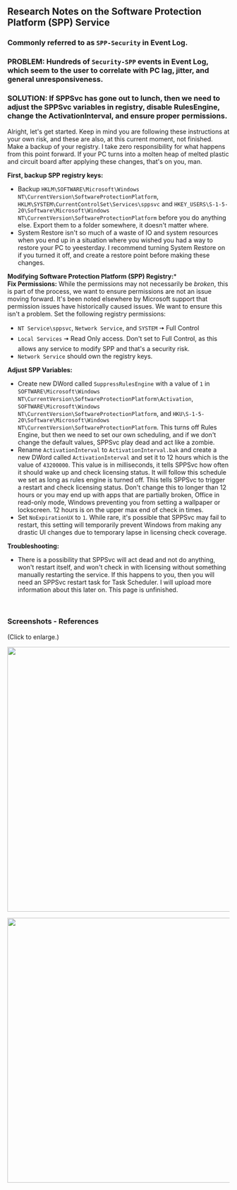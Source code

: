 ## Research Notes on the Software Protection Platform (SPP) Service
### Commonly referred to as **`SPP-Security`** in Event Log.

<p></p>

### PROBLEM: Hundreds of `Security-SPP` events in Event Log, which seem to the user to correlate with PC lag, jitter, and general unresponsiveness.<p></p>
### SOLUTION: If SPPSvc has gone out to lunch, then we need to adjust the SPPSvc variables in registry, disable RulesEngine, change the ActivationInterval, and ensure proper permissions.<p></p>
Alright, let's get started. Keep in mind you are following these instructions at your own risk, and these are also, at this current moment, not finished. Make a backup of your registry. I take zero responsibility for what happens from this point forward. If your PC turns into a molten heap of melted plastic and circuit board after applying these changes, that's on you, man.

**First, backup SPP registry keys:**
* Backup `HKLM\SOFTWARE\Microsoft\Windows NT\CurrentVersion\SoftwareProtectionPlatform`, `HKLM\SYSTEM\CurrentControlSet\Services\sppsvc` and `HKEY_USERS\S-1-5-20\Software\Microsoft\Windows NT\CurrentVersion\SoftwareProtectionPlatform` before you do anything else. Export them to a folder somewhere, it doesn't matter where.
* System Restore isn't so much of a waste of IO and system resources when you end up in a situation where you wished you had a way to restore your PC to yeesterday. I recommend turning System Restore on if you turned it off, and create a restore point before making these changes.

**Modifying Software Protection Platform (SPP) Registry:*** <br/>
**Fix Permissions:** While the permissions may not necessarily be *broken*, this is part of the process, we want to ensure permissions are not an issue moving forward. It's been noted elsewhere by Microsoft support that permission issues have historically caused issues. We want to ensure this isn't a problem. Set the following registry permissions:
  * `NT Service\sppsvc`, `Network Service`, and `SYSTEM` 🠆 Full Control
  * `Local Services` 🠆 Read Only access. Don't set to Full Control, as this allows any service to modify SPP and that's a security risk.
  * `Network Service` should own the registry keys.
<p></p>

**Adjust SPP Variables:**
* Create new DWord called `SuppressRulesEngine` with a value of `1` in `SOFTWARE\Microsoft\Windows NT\CurrentVersion\SoftwareProtectionPlatform\Activation`, `SOFTWARE\Microsoft\Windows NT\CurrentVersion\SoftwareProtectionPlatform`, and `HKU\S-1-5-20\Software\Microsoft\Windows NT\CurrentVersion\SoftwareProtectionPlatform`. This turns off Rules Engine, but then we need to set our own scheduling, and if we don't change the default values, SPPSvc play dead and act like a zombie.
* Rename `ActivationInterval` to `ActivationInterval.bak` and create a new DWord called `ActivationInterval` and set it to 12 hours which is the value of `43200000`. This value is in milliseconds, it tells SPPSvc how often it should wake up and check licensing status. It will follow this schedule we set as long as rules engine is turned off. This tells SPPSvc to trigger a restart and check licensing status. Don't change this to longer than 12 hours or you may end up with apps that are partially broken, Office in read-only mode, Windows preventing you from setting a wallpaper or lockscreen. 12 hours is on the upper max end of check in times.
* Set `NoExpirationUX` to `1`. While rare, it's possible that SPPSvc may fail to restart, this setting will temporarily prevent Windows from making any drastic UI changes due to temporary lapse in licensing check coverage.
  
**Troubleshooting:**
* There is a possibility that SPPSvc will act dead and not do anything, won't restart itself, and won't check in with licensing without something manually restarting the service. If this happens to you, then you will need an SPPSvc restart task for Task Scheduler. I will upload more information about this later on. This page is unfinished.

<br/>

### Screenshots - References
(Click to enlarge.)<p></p>
<img src="https://github.com/user-attachments/assets/6ca4bd11-0aac-4263-a100-241599c73fc1" width=600 title="" alt="" />

<img src="https://github.com/user-attachments/assets/b8ba5369-c5e6-4a01-a374-730091acccd4" width=600 title="" alt="" />



